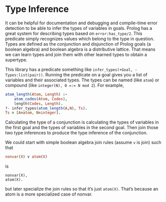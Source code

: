 # Type Inference

It can be helpful for documentation and debugging and compile-time error detection to be able to infer the types of variables in goals.  Prolog has a great system for describing types based on `error:has_type/2`.  This predicate simply recognizes values which belong to the type in question.  Types are defined as the conjunction and disjunction of Prolog goals (a boolean algebra) and boolean algebra is a distributive lattice.  That means we can learn types and join them with other learned types to obtain a supertype.

This library has a predicate something like `infer_types(+Goal, -Types:list(pair))`.  Running the predicate on a goal gives you a list of variables and their associated types.  The types can be named (like `atom`) or compound (like `integer(N), 0 =:= N mod 2`).  For example,

```prolog
atom_length(Atom, Length) :-
    atom_codes(Atom, Codes),
    length(Codes, Length).
?- infer_types(atom_length(A,N), Ts).
Ts = [A=atom, N=integer].
```

Calculating the type of a conjunction is calculating the types of variables in the first goal and the types of variables in the second goal.  Then join those two type inferences to produce the type inference of the conjunction.

We could start with simple boolean algebra join rules (assume `v` is join) such that

```prolog
nonvar(X) v atom(X)
```

is

```
nonvar(X),
atom(X).
```

but later specialize the join rules so that it’s just `atom(X)`.  That’s because an atom is a more specialized case of nonvar.
